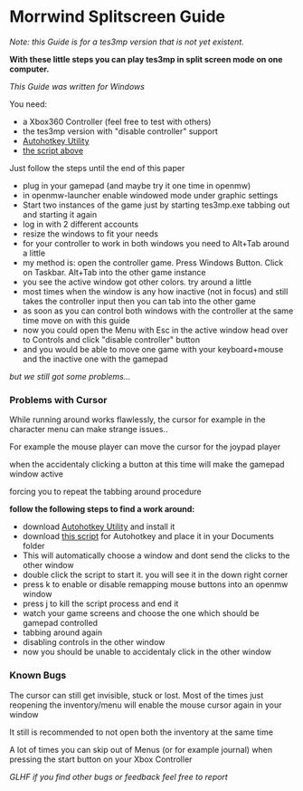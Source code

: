 # Morrwind Splitscreen Guide

*Note: this Guide is for a tes3mp version that is not yet existent.*

**With these little steps you can play tes3mp in split screen mode on one computer.**

*This Guide was written for Windows*

You need:

* a Xbox360 Controller (feel free to test with others)
* the tes3mp version with "disable controller" support
* [Autohotkey Utility](https://www.autohotkey.com/)
* [the script above](https://github.com/Schnibbsel/TES3MP-Pants/blob/master/MorrowindSplitscreen/Splitscreen.ahk)

Just follow the steps until the end of this paper

* plug in your gamepad (and maybe try it one time in openmw)
* in openmw-launcher enable windowed mode under graphic settings
* Start two instances of the game just by starting tes3mp.exe tabbing out and starting it again
* log in with 2 different accounts
* resize the windows to fit your needs
* for your controller to work in both windows you need to Alt+Tab around a little
* my method is: open the controller game. Press Windows Button. Click on Taskbar. Alt+Tab into the other game instance
* you see the active window got other colors. try around a little
* most times when the window is any how inactive (not in focus) and still takes the controller input then you can tab into the other game
* as soon as you can control both windows with the controller at the same time move on with this guide
* now you could open the Menu with Esc in the active window head over to Controls and click "disable controller" button
* and you would be able to move one game with your keyboard+mouse and the inactive one with the gamepad

*but we still got some problems...*


### Problems with Cursor

While running around works flawlessly, the cursor for example in the character menu can make strange issues..

For example the mouse player can move the cursor for the joypad player

when the accidentaly clicking a button at this time will make the gamepad window active

forcing you to repeat the tabbing around procedure

**follow the following steps to find a work around:**

* download [Autohotkey Utility](https://www.autohotkey.com/) and install it
* download [this script](https://github.com/Schnibbsel/TES3MP-Pants/blob/master/MorrowindSplitscreen/Splitscreen.ahk) for Autohotkey and place it in your Documents folder
* This will automatically choose a window and dont send the clicks to the other window
* double click the script to start it. you will see it in the down right corner
* press k to enable or disable remapping mouse buttons into an openmw window
* press j to kill the script process and end it
* watch your game screens and choose the one which should be gamepad controlled
* tabbing around again
* disabling controls in the other window
* now you should be unable to accidentaly click in the other window

### Known Bugs

The cursor can still get invisible, stuck or lost. Most of the times just reopening the inventory/menu will enable the mouse cursor again in your window

It still is recommended to not open both the inventory at the same time

A lot of times you can skip out of Menus (or for example journal) when pressing the start button on your Xbox Controller

*GLHF if you find other bugs or feedback feel free to report*
